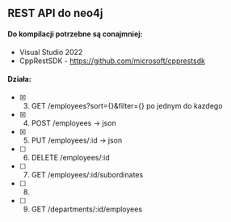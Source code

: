 ﻿## REST API do neo4j

#### Do kompilacji potrzebne są conajmniej:
 - Visual Studio 2022 
 - CppRestSDK -  https://github.com/microsoft/cpprestsdk
 
#### Działa:
 
 - [x]  3. GET /employees?sort={}&filter={} po jednym do kazdego
 - [x]  4. POST /employees -> json
 - [x]  5. PUT /employees/:id -> json
 - [ ]  6. DELETE /employees/:id
 - [ ]  7. GET /employees/:id/subordinates
 - [ ]  8.
 - [ ]  9. GET /departments/:id/employees